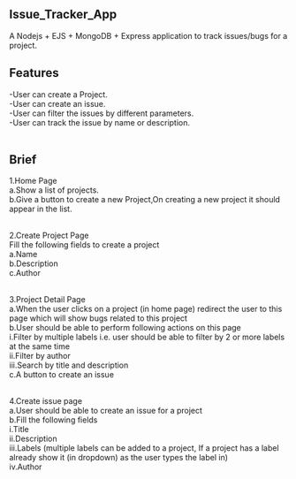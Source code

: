## Issue_Tracker_App

A Nodejs + EJS + MongoDB + Express application to track issues/bugs for a project.

## Features

-User can create a Project.<br/>
-User can create an issue.<br/>
-User can filter the issues by different parameters.<br/>
-User can track the issue by name or description.<br/>
<br/>

## Brief

1.Home Page<br/>
a.Show a list of projects.<br/>
b.Give a button to create a new Project,On creating a new project it should appear in the list.<br/>
<br/>

2.Create Project Page<br/>
Fill the following fields to create a project<br/>
a.Name<br/>
b.Description<br/>
c.Author<br/>
<br/>

3.Project Detail Page<br/>
a.When the user clicks on a project (in home page) redirect the user to this page which will show bugs related to this project<br/>
b.User should be able to perform following actions on this page<br/>
i.Filter by multiple labels i.e. user should be able to filter by 2 or more labels at the same time<br/>
ii.Filter by author<br/>
iii.Search by title and description<br/>
c.A button to create an issue<br/>
<br/>

4.Create issue page<br/>
a.User should be able to create an issue for a project<br/>
b.Fill the following fields<br/>
i.Title<br/>
ii.Description<br/>
iii.Labels (multiple labels can be added to a project, If a project has a label already show it (in dropdown) as the user types the label in)<br/>
iv.Author<br/>
